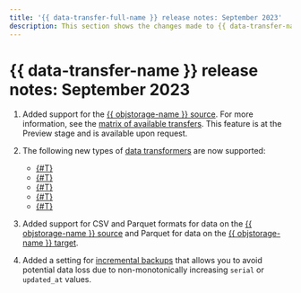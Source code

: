```yaml
---
title: '{{ data-transfer-full-name }} release notes: September 2023'
description: This section shows the changes made to {{ data-transfer-name }} in September 2023.
---
```


# {{ data-transfer-name }} release notes: September 2023

1. Added support for the [{{ objstorage-name }} source](../operations/endpoint/source/object-storage.md). For more information, see the [matrix of available transfers](../transfer-matrix.md). This feature is at the Preview stage and is available upon request.

1. The following new types of [data transformers](../concepts/data-transformation.md) are now supported: 

    * [{#T}](../concepts/data-transformation.md#data-mask)
    * [{#T}](../concepts/data-transformation.md#subtable-splitting)
    * [{#T}](../concepts/data-transformation.md#replace-primary-key)
    * [{#T}](../concepts/data-transformation.md#convert-to-string)
    * [{#T}](../concepts/data-transformation.md#shard)

1. Added support for CSV and Parquet formats for data on the [{{ objstorage-name }} source](../operations/endpoint/source/object-storage.md) and Parquet for data on the [{{ objstorage-name }} target](../operations/endpoint/target/object-storage.md).

1. Added a setting for [incremental backups](../concepts/transfer-lifecycle.md#copy) that allows you to avoid potential data loss due to non-monotonically increasing `serial` or `updated_at` values.

